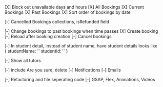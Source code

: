 [X] Block out unavailable days and hours
[X] All Bookings
[X] Current Bookings
[X] Past Bookings
[X] Sort order of bookings by date

[-] Cancelled Bookings collections, isRefunded field

[-] Change bookings to past bookings when time passes
[X] Create booking
[-] Reload after booking creation
[-] Cancel bookings

[-] In student detail, instead of student name, have student details looks like {
    studentName: ''
    studentId: ''
}

[-] Show all tutors

[-] include Are you sure, delete
[-] Notifications
[-] Emails 

[-] Refactoring and file seperating code 
[-] GSAP, Flex, Animations, Videos